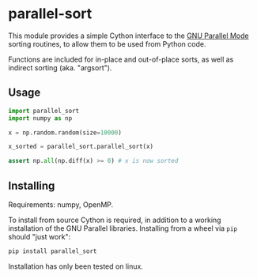 # parallel-sort

This module provides a simple Cython interface to the [GNU Parallel Mode](https://gcc.gnu.org/onlinedocs/libstdc++/manual/parallel_mode.html) sorting routines, to allow them to be used from Python code.

Functions are included for in-place and out-of-place sorts, as well as indirect sorting (aka. "argsort").

## Usage

````python
import parallel_sort
import numpy as np

x = np.random.random(size=10000)

x_sorted = parallel_sort.parallel_sort(x)

assert np.all(np.diff(x) >= 0) # x is now sorted
````

## Installing

Requirements: numpy, OpenMP.

To install from source Cython is required, in addition to a working installation of the GNU Parallel libraries.
Installing from a wheel via `pip` should "just work":

````bash
pip install parallel_sort
````

Installation has only been tested on linux.